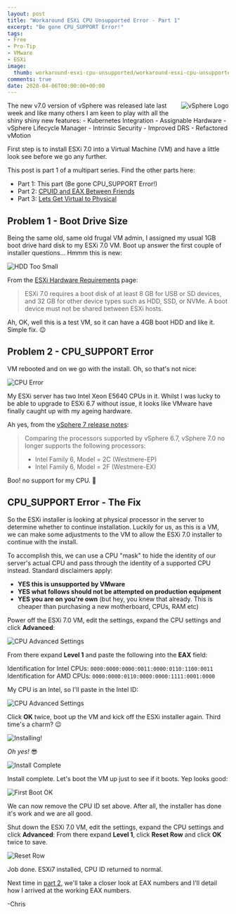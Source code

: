 ```yaml
---
layout: post
title: "Workaround ESXi CPU Unsupported Error - Part 1" 
excerpt: "Be gone CPU_SUPPORT Error!"
tags: 
- Free
- Pro-Tip
- VMware
- ESXi
image:
  thumb: workaround-esxi-cpu-unsupported/workaround-esxi-cpu-unsupported-00.png
comments: true
date: 2020-04-06T00:00:00+00:00
---
```

<img style="float: right; margin: 0px 0px 10px 10px;" alt="vSphere Logo" src="/images/workaround-esxi-cpu-unsupported/workaround-esxi-cpu-unsupported-00.png">
The new v7.0 version of vSphere was released late last week and like many others I am keen to play with all the shiny shiny new features:
-  Kubernetes Integration
-  Assignable Hardware
-  vSphere Lifecycle Manager 
-  Intrinsic Security
-  Improved DRS
-  Refactored vMotion

First step is to install ESXi 7.0 into a Virtual Machine (VM) and have a little look see before we go any further. 

This post is part 1 of a multipart series.  Find the other parts here:
-  Part 1: This part (Be gone CPU_SUPPORT Error!)
-  Part 2: [CPUID and EAX Between Friends](https://polarclouds.co.uk/workaround-esxi-cpu-unsupported-pt2/)
-  Part 3: [Lets Get Virtual to Physical](https://polarclouds.co.uk/workaround-esxi-cpu-unsupported-pt3/)

## Problem 1 - Boot Drive Size
Being the same old, same old frugal VM admin, I assigned my usual 1GB boot drive hard disk to my ESXi 7.0 VM.  Boot up answer the first couple of installer questions... Hmmm this is new: 

<img style="display: block; margin-left: auto; margin-right: auto;" alt="HDD Too Small" src="/images/workaround-esxi-cpu-unsupported/workaround-esxi-cpu-unsupported-01.png">

From the [ESXi Hardware Requirements](https://docs.vmware.com/en/VMware-vSphere/7.0/com.vmware.esxi.install.doc/GUID-DEB8086A-306B-4239-BF76-E354679202FC.html) page:

>  ESXi 7.0 requires a boot disk of at least 8 GB for USB or SD devices, and 32 GB for other device types such as HDD, SSD, or NVMe. A boot device must not be shared between ESXi hosts.

Ah, OK, well this is a test VM, so it can have a 4GB boot HDD and like it.  Simple fix. :wink:

## Problem 2 - CPU_SUPPORT Error
VM rebooted and on we go with the install. Oh, so that's not nice:

<img style="display: block; margin-left: auto; margin-right: auto;" alt="CPU Error" src="/images/workaround-esxi-cpu-unsupported/workaround-esxi-cpu-unsupported-02.png">

My ESXi server has two Intel Xeon E5640 CPUs in it. Whilst I was lucky to be able to upgrade to ESXi 6.7 without issue, it looks like VMware have finally caught up with my ageing hardware.  

Ah yes, from the [vSphere 7 release notes](https://docs.vmware.com/en/VMware-vSphere/7.0/rn/vsphere-esxi-vcenter-server-70-release-notes.html):

>  Comparing the processors supported by vSphere 6.7, vSphere 7.0 no longer supports the following processors:
>  -  Intel Family 6, Model = 2C (Westmere-EP)
>  -  Intel Family 6, Model = 2F (Westmere-EX)

Boo! no support for my CPU. :grimacing:

## CPU_SUPPORT Error - The Fix
So the ESXi installer is looking at physical processor in the server to determine whether to continue installation.  Luckily for us, as this is a VM, we can make some adjustments to the VM to allow the ESXi 7.0 installer to continue with the install. 

To accomplish this, we can use a CPU "mask" to hide the identity of our server's actual CPU and pass through the identity of a supported CPU instead. Standard disclaimers apply:
-  **YES this is unsupported by VMware**
-  **YES what follows should not be attempted on production equipment**
-  **YES you are on you're own** (but hey, you knew that already. This is cheaper than purchasing a new motherboard, CPUs, RAM etc)

Power off the ESXi 7.0 VM, edit the settings, expand the CPU settings and click **Advanced**:

<img style="display: block; margin-left: auto; margin-right: auto;" alt="CPU Advanced Settings" src="/images/workaround-esxi-cpu-unsupported/workaround-esxi-cpu-unsupported-03.png">

From there expand **Level 1** and paste the following into the **EAX** field:

Identification for Intel CPUs: `0000:0000:0000:0011:0000:0110:1100:0011` <br>
Identification for AMD CPUs: `0000:0000:0110:0000:0000:1111:0001:0000`

My CPU is an Intel, so I'll paste in the Intel ID:

<img style="display: block; margin-left: auto; margin-right: auto;" alt="CPU Advanced Settings" src="/images/workaround-esxi-cpu-unsupported/workaround-esxi-cpu-unsupported-04.png">

Click **OK** twice, boot up the VM and kick off the ESXi installer again. Third time's a charm? :wink:

<img style="display: block; margin-left: auto; margin-right: auto;" alt="Installing!" src="/images/workaround-esxi-cpu-unsupported/workaround-esxi-cpu-unsupported-05.png">

*Oh yes!* :sunglasses:

<img style="display: block; margin-left: auto; margin-right: auto;" alt="Install Complete" src="/images/workaround-esxi-cpu-unsupported/workaround-esxi-cpu-unsupported-06.png">

Install complete. Let's boot the VM up just to see if it boots. Yep looks good:

<img style="display: block; margin-left: auto; margin-right: auto;" alt="First Boot OK" src="/images/workaround-esxi-cpu-unsupported/workaround-esxi-cpu-unsupported-07.png">

We can now remove the CPU ID set above. After all, the installer has done it's work and we are all good.

Shut down the ESXi 7.0 VM, edit the settings, expand the CPU settings and click **Advanced**:
From there expand **Level 1**, click **Reset Row** and click **OK** twice to save.

<img style="display: block; margin-left: auto; margin-right: auto;" alt="Reset Row" src="/images/workaround-esxi-cpu-unsupported/workaround-esxi-cpu-unsupported-08.png">

Job done. ESXi7 installed, CPU ID returned to normal.

Next time in [part 2](https://polarclouds.co.uk/workaround-esxi-cpu-unsupported-pt2/), we'll take a closer look at EAX numbers and I'll detail how I arrived at the working EAX numbers.

-Chris 